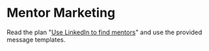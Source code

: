Mentor Marketing
================

Read the plan "[Use LinkedIn to find mentors](Plan_Use-LinkedIn-to-find-mentors.md)" and use the provided message templates.
